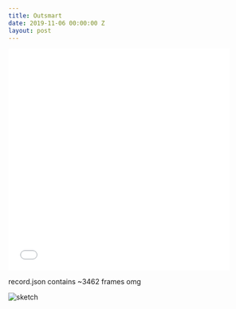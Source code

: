 ```yaml
---
title: Outsmart
date: 2019-11-06 00:00:00 Z
layout: post
---
```


<iframe id="kanvas" width="444" height="444" src="{{site.url}}/blog/assets/em/sketch_2/index.html" frameborder="0" scrolling="no">
</iframe>

record.json contains ~3462 frames omg

<style>	
	#iframeeeee {
		-ms-zoom: 0.5;
		-moz-transform: scale(0.5);
		-moz-transform-origin: 0 0;
		-o-transform: scale(0.5);
		-o-transform-origin: 0 0;
		-webkit-transform: scale(0.90);
		-webkit-transform-origin: 0 0;
	}
</style>

![sketch]({{site.baseurl}}/assets/em/sketch_2/1TQYpCx.jpg)
